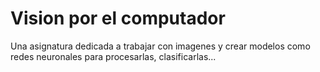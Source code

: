 # Vision por el computador
Una asignatura dedicada a trabajar con imagenes y crear modelos como redes neuronales para procesarlas, clasificarlas...